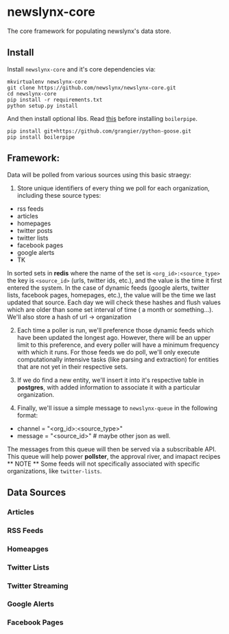 newslynx-core
=============
The core framework for populating newslynx's data store.

## Install

Install `newslynx-core` and it's core dependencies via:
```
mkvirtualenv newslynx-core
git clone https://github.com/newslynx/newslynx-core.git
cd newslynx-core
pip install -r requirements.txt
python setup.py install
```

And then install optional libs. Read [this](http://stackoverflow.com/questions/8525193/how-to-install-jpype-on-os-x-lion-to-use-with-neo4j) before installing `boilerpipe`.

```
pip install git+https://github.com/grangier/python-goose.git
pip install boilerpipe
```

## Framework:

Data will be polled from various sources using this basic straegy:

1. Store unique identifiers of every thing we poll for each
   organization, including these source types:
  * rss feeds
  * articles 
  * homepages
  * twitter posts
  * twitter lists   
  * facebook pages
  * google alerts
  * TK

  In sorted sets in **redis** where the name of the set is `<org_id>:<source_type>`
  the key is `<source_id>` (urls, twitter ids, etc.), and the value is 
  the time it first entered the system. In the case of dynamic feeds (google alerts, twitter lists, facebook pages, homepages, etc.), the value will be the time we last updated that source. Each day we will check these hashes and flush values which are older than some set interval of time ( a month or something...). We'll also store
  a hash of url -> organization 

2. Each time a poller is run, we'll preference those dynamic feeds which have been updated the longest ago. However, there will be an upper limit to this preference, and every poller will have a minimum frequency with which it runs.  For those feeds we do poll, we'll only execute computationally intensive tasks (like parsing and extraction) for entities that are not yet in their respective sets.

3. If we do find a new entity, we'll insert it into it's respective table in **postgres**, with added information to associate it with a particular organization.

4. Finally, we'll issue a simple message to `newslynx-queue` in the following format: 
  * channel = "<org_id>:<source_type>"
  * message = "<source_id>" # maybe other json as well.

The messages from this queue will then be served via a subscribable API.
This queue will help power **pollster**, the approval river, and imapact recipes
** NOTE ** 
Some feeds will not specifically associated with specific organizations, like `twitter-lists`.

## Data Sources

### Articles

### RSS Feeds

### Homeapges

### Twitter Lists

### Twitter Streaming

### Google Alerts

### Facebook Pages
   
